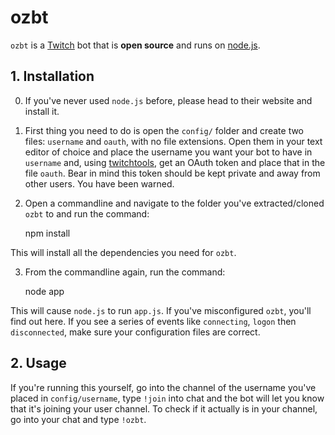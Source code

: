 # ozbt #

`ozbt` is a [Twitch](http://twitch.tv/) bot that is **open source** and runs on
[node.js](https://nodejs.org/).

## 1. Installation ##

0. If you've never used `node.js` before, please head to their website and install
it.

1. First thing you need to do is open the `config/` folder and create two files:
`username` and `oauth`, with no file extensions. Open them in your text editor of
choice and place the username you want your bot to have in `username` and, using
[twitchtools](https://twitchtools.com/chat-token), get an OAuth token and place that
in the file `oauth`. Bear in mind this token should be kept private and away from
other users. You have been warned.

2. Open a commandline and navigate to the folder you've extracted/cloned `ozbt` to
and run the command:

    npm install

This will install all the dependencies you need for `ozbt`.

3. From the commandline again, run the command:

    node app

This will cause `node.js` to run `app.js`. If you've misconfigured `ozbt`, you'll find
out here. If you see a series of events like `connecting`, `logon` then `disconnected`, make sure your configuration files are correct.

## 2. Usage ##

If you're running this yourself, go into the channel of the username you've placed in `config/username`, type `!join` into chat and the bot will let you know that it's joining your user channel. To check if it actually is in your channel, go into your chat and type `!ozbt`.